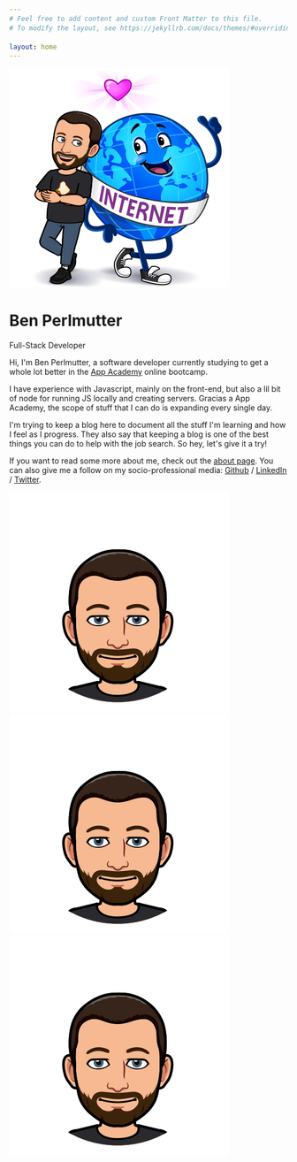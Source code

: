 ```yaml
---
# Feel free to add content and custom Front Matter to this file.
# To modify the layout, see https://jekyllrb.com/docs/themes/#overriding-theme-defaults

layout: home
---
```

<!-- ![Ben in the Tienda](assets/ben-tienda-circle.png) -->
<div class="img-wrap-center">
<img src="/assets/img/28-bitmoji-internet-love.png" class="bitmoji-header">
</div>
<div class="homepage-title">
    <h1>Ben Perlmutter</h1>
    <p class="subtitle">Full-Stack Developer</p>
</div>


Hi, I'm Ben Perlmutter, a software developer currently studying to get a whole lot better in the [App Academy](https://appacademy.io/) online bootcamp.

I have experience with Javascript, mainly on the front-end, but also a lil bit of node for running JS locally and creating servers. Gracias a App Academy, the scope of stuff that I can do is expanding every single day.

I'm trying to keep a blog here to document all the stuff I'm learning and how I feel as I progress. They also say that keeping a blog is one of the best things you can do to help with the job search. So hey, let's give it a try! 

If you want to read some more about me, check out the [about page](/_site/about/index.html). You can also give me a follow on my socio-professional media: [Github](https://github.com/bpmutter) / [LinkedIn](https://www.linkedin.com/in/ben-perlmutter-a410228a/) / [Twitter](https://twitter.com/bpmutter).

<div class="bitmoji-divider">
    <img src="/assets/img/01-bitmoji-neutral.png" class="bitmoji-divider__bitmoji">
    <img src="/assets/img/01-bitmoji-neutral.png" class="bitmoji-divider__bitmoji">
    <img src="/assets/img/01-bitmoji-neutral.png" class="bitmoji-divider__bitmoji">
</div>

<!-- ## Skills
coming soon....

## Projects
coming eventually... -->
